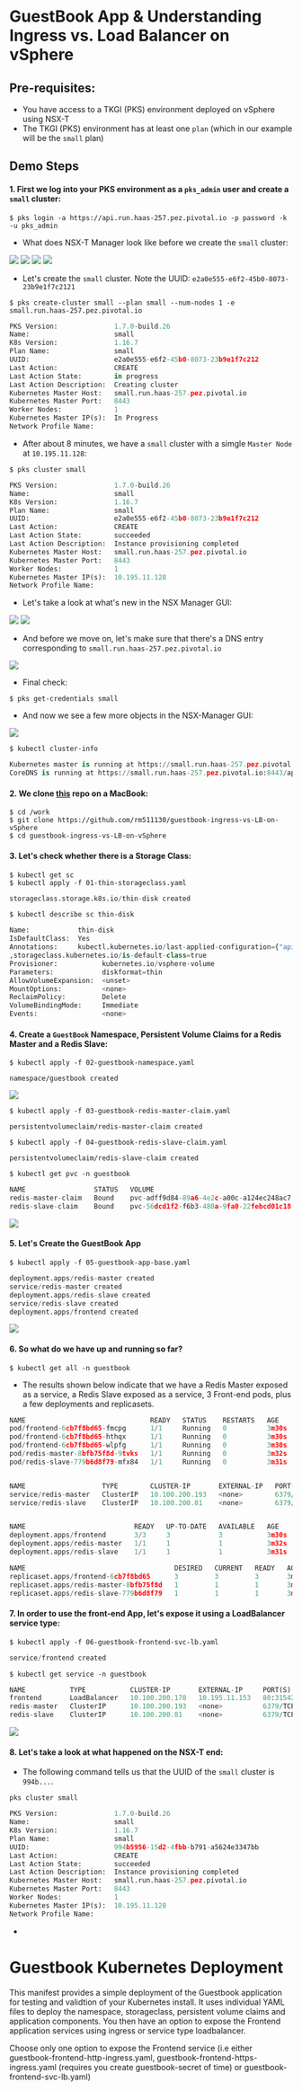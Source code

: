 # GuestBook App & Understanding Ingress vs. Load Balancer on vSphere

## Pre-requisites:

- You have access to a TKGI (PKS) environment deployed on vSphere using NSX-T
- The TKGI (PKS) environment has at least one `plan` (which in our example will be the `small` plan)

## Demo Steps

#### 1. First we log into your PKS environment as a `pks_admin` user and create a `small` cluster:

```
$ pks login -a https://api.run.haas-257.pez.pivotal.io -p password -k -u pks_admin
```

- What does NSX-T Manager look like before we create the `small` cluster:

![](./images/NSXT-A01.png)
![](./images/NSXT-A02.png)
![](./images/NSXT-A03.png)
![](./images/NSXT-A04.png)

- Let's create the `small` cluster. Note the UUID: `e2a0e555-e6f2-45b0-8073-23b9e1f7c2121`

```
$ pks create-cluster small --plan small --num-nodes 1 -e small.run.haas-257.pez.pivotal.io
```
```python
PKS Version:              1.7.0-build.26
Name:                     small
K8s Version:              1.16.7
Plan Name:                small
UUID:                     e2a0e555-e6f2-45b0-8073-23b9e1f7c212
Last Action:              CREATE
Last Action State:        in progress
Last Action Description:  Creating cluster
Kubernetes Master Host:   small.run.haas-257.pez.pivotal.io
Kubernetes Master Port:   8443
Worker Nodes:             1
Kubernetes Master IP(s):  In Progress
Network Profile Name:     
```
- After about 8 minutes, we have a `small` cluster with a simgle `Master Node` at `10.195.11.128`:

```
$ pks cluster small
```
```python
PKS Version:              1.7.0-build.26
Name:                     small
K8s Version:              1.16.7
Plan Name:                small
UUID:                     e2a0e555-e6f2-45b0-8073-23b9e1f7c212
Last Action:              CREATE
Last Action State:        succeeded
Last Action Description:  Instance provisioning completed
Kubernetes Master Host:   small.run.haas-257.pez.pivotal.io
Kubernetes Master Port:   8443
Worker Nodes:             1
Kubernetes Master IP(s):  10.195.11.128
Network Profile Name:
```
- Let's take a look at what's new in the NSX Manager GUI:

![](./images/NSXT-B01.png)
![](./images/NSXT-B02.png)

- And before we move on, let's make sure that there's a DNS entry corresponding to `small.run.haas-257.pez.pivotal.io`

![](./images/DNS.png)

- Final check:

```
$ pks get-credentials small
```

- And now we see a few more objects in the NSX-Manager GUI:

![](./images/NSXT-Namespaces-and-Switches.png)

```
$ kubectl cluster-info
```
```python
Kubernetes master is running at https://small.run.haas-257.pez.pivotal.io:8443
CoreDNS is running at https://small.run.haas-257.pez.pivotal.io:8443/api/v1/namespaces/kube-system/services/kube-dns:dns/proxy
```

#### 2. We clone [this](https://github.com/rm511130/guestbook-ingress-vs-LB-on-vSphere) repo on a MacBook:

```
$ cd /work
$ git clone https://github.com/rm511130/guestbook-ingress-vs-LB-on-vSphere
$ cd guestbook-ingress-vs-LB-on-vSphere
```

#### 3. Let's check whether there is a Storage Class:

```
$ kubectl get sc
$ kubectl apply -f 01-thin-storageclass.yaml
```
```python
storageclass.storage.k8s.io/thin-disk created
```
```
$ kubectl describe sc thin-disk
```
```python
Name:            thin-disk
IsDefaultClass:  Yes
Annotations:     kubectl.kubernetes.io/last-applied-configuration={"apiVersion":"storage.k8s.io/v1","kind":"StorageClass","metadata":{"annotations":{"storageclass.kubernetes.io/is-default-class":"true"},"name":"thin-disk"},"parameters":{"diskformat":"thin"},"provisioner":"kubernetes.io/vsphere-volume"}
,storageclass.kubernetes.io/is-default-class=true
Provisioner:           kubernetes.io/vsphere-volume
Parameters:            diskformat=thin
AllowVolumeExpansion:  <unset>
MountOptions:          <none>
ReclaimPolicy:         Delete
VolumeBindingMode:     Immediate
Events:                <none>
```

#### 4. Create a `GuestBook` Namespace, Persistent Volume Claims for a Redis Master and a Redis Slave:

```
$ kubectl apply -f 02-guestbook-namespace.yaml
```
```
namespace/guestbook created
```

![](./images/After-NS-Guestbook-has-been-created.png)


```
$ kubectl apply -f 03-guestbook-redis-master-claim.yaml
```
```
persistentvolumeclaim/redis-master-claim created
```
```
$ kubectl apply -f 04-guestbook-redis-slave-claim.yaml
```
```
persistentvolumeclaim/redis-slave-claim created
```
```
$ kubectl get pvc -n guestbook 
```
```python
NAME                 STATUS   VOLUME                                     CAPACITY   ACCESS MODES   STORAGECLASS   AGE
redis-master-claim   Bound    pvc-adff9d84-89a6-4e2c-a00c-a124ec248ac7   2Gi        RWO            thin-disk      28s
redis-slave-claim    Bound    pvc-56dcd1f2-f6b3-480a-9fa0-22febcd01c18   2Gi        RWO            thin-disk      7s
```

![](./images/kubectl-apply-pvc-in-vcsa.png)

#### 5. Let's Create the GuestBook App

```
$ kubectl apply -f 05-guestbook-app-base.yaml 
```
```python
deployment.apps/redis-master created
service/redis-master created
deployment.apps/redis-slave created
service/redis-slave created
deployment.apps/frontend created
```

![](./images/VCSA-disks-have-size.png)

#### 6. So what do we have up and running so far?

```
$ kubectl get all -n guestbook
```

- The results shown below indicate that we have a Redis Master exposed as a service, a Redis Slave exposed as a service, 3 Front-end pods, plus a few deployments and replicasets.

```python
NAME                               READY   STATUS    RESTARTS   AGE
pod/frontend-6cb7f8bd65-fmcpg      1/1     Running   0          3m30s
pod/frontend-6cb7f8bd65-hthqx      1/1     Running   0          3m30s
pod/frontend-6cb7f8bd65-wlpfg      1/1     Running   0          3m30s
pod/redis-master-8bfb75f8d-9tvks   1/1     Running   0          3m32s
pod/redis-slave-779b6d8f79-mfx84   1/1     Running   0          3m31s


NAME                   TYPE        CLUSTER-IP       EXTERNAL-IP   PORT(S)    AGE
service/redis-master   ClusterIP   10.100.200.193   <none>        6379/TCP   3m31s
service/redis-slave    ClusterIP   10.100.200.81    <none>        6379/TCP   3m31s


NAME                           READY   UP-TO-DATE   AVAILABLE   AGE
deployment.apps/frontend       3/3     3            3           3m30s
deployment.apps/redis-master   1/1     1            1           3m32s
deployment.apps/redis-slave    1/1     1            1           3m31s

NAME                                     DESIRED   CURRENT   READY   AGE
replicaset.apps/frontend-6cb7f8bd65      3         3         3       3m31s
replicaset.apps/redis-master-8bfb75f8d   1         1         1       3m33s
replicaset.apps/redis-slave-779b6d8f79   1         1         1       3m32s
```

#### 7. In order to use the front-end App, let's  expose it using a LoadBalancer service type:

```
$ kubectl apply -f 06-guestbook-frontend-svc-lb.yaml 
```
```python
service/frontend created
```
```
$ kubectl get service -n guestbook 
```
```python
NAME           TYPE           CLUSTER-IP       EXTERNAL-IP     PORT(S)        AGE
frontend       LoadBalancer   10.100.200.178   10.195.11.153   80:31542/TCP   12s
redis-master   ClusterIP      10.100.200.193   <none>          6379/TCP       11m
redis-slave    ClusterIP      10.100.200.81    <none>          6379/TCP       11m
```
![](./images/GG1.png)

#### 8. Let's take a look at what happened on the NSX-T end:

- The following command tells us that the UUID of the `small` cluster is `994b...`.

```
pks cluster small
```
```python
PKS Version:              1.7.0-build.26
Name:                     small
K8s Version:              1.16.7
Plan Name:                small
UUID:                     994b5956-15d2-4fbb-b791-a5624e3347bb
Last Action:              CREATE
Last Action State:        succeeded
Last Action Description:  Instance provisioning completed
Kubernetes Master Host:   small.run.haas-257.pez.pivotal.io
Kubernetes Master Port:   8443
Worker Nodes:             1
Kubernetes Master IP(s):  10.195.11.128
Network Profile Name:
```
- 






# Guestbook Kubernetes Deployment

This manifest provides a simple deployment of the Guestbook application for testing and validtion of your Kubernetes install.  It uses individual YAML files to deploy the namespace, storageclass, persistent volume claims and application components.  You then have an option to expose the Frontend application services using ingress or service type loadbalancer.  

Choose only one option to expose the Frontend service (i.e either guestbook-frontend-http-ingress.yaml, guestbook-frontend-https-ingress.yaml (requires you create guestbook-secret of time) or guestbook-frontend-svc-lb.yaml)
